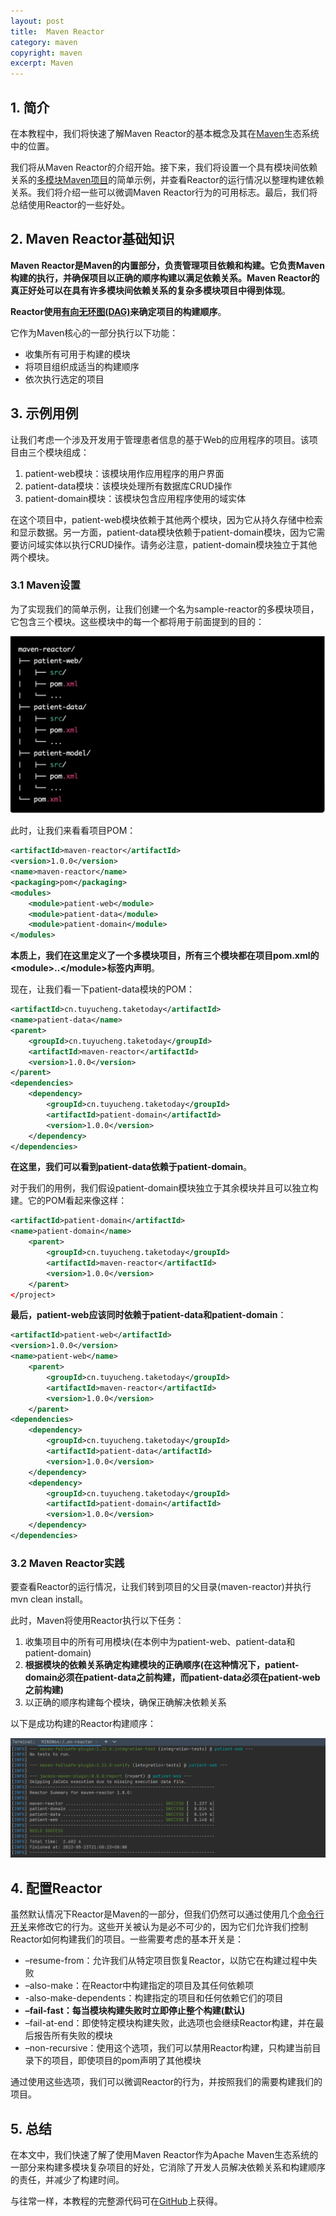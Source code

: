 ```yaml
---
layout: post
title:  Maven Reactor
category: maven
copyright: maven
excerpt: Maven
---
```


## 1. 简介

在本教程中，我们将快速了解Maven Reactor的基本概念及其在[Maven](https://www.baeldung.com/maven)生态系统中的位置。

我们将从Maven Reactor的介绍开始。接下来，我们将设置一个具有模块间依赖关系的[多模块Maven项目](https://www.baeldung.com/maven-multi-module)的简单示例，并查看Reactor的运行情况以整理构建依赖关系。我们将介绍一些可以微调Maven Reactor行为的可用标志。最后，我们将总结使用Reactor的一些好处。

## 2. Maven Reactor基础知识

**Maven Reactor是Maven的内置部分，负责管理项目依赖和构建。它负责Maven构建的执行，并确保项目以正确的顺序构建以满足依赖关系。Maven Reactor的真正好处可以在具有许多模块间依赖关系的复杂多模块项目中得到体现**。 

**Reactor使用[有向无环图(DAG)](https://www.baeldung.com/cs/dag-applications)来确定项目的构建顺序**。

它作为Maven核心的一部分执行以下功能：

-   收集所有可用于构建的模块
-   将项目组织成适当的构建顺序
-   依次执行选定的项目

## 3. 示例用例

让我们考虑一个涉及开发用于管理患者信息的基于Web的应用程序的项目。该项目由三个模块组成：

1.  patient-web模块：该模块用作应用程序的用户界面
2.  patient-data模块：该模块处理所有数据库CRUD操作
3.  patient-domain模块：该模块包含应用程序使用的域实体

在这个项目中，patient-web模块依赖于其他两个模块，因为它从持久存储中检索和显示数据。另一方面，patient-data模块依赖于patient-domain模块，因为它需要访问域实体以执行CRUD操作。请务必注意，patient-domain模块独立于其他两个模块。

### 3.1 Maven设置

为了实现我们的简单示例，让我们创建一个名为sample-reactor的多模块项目，它包含三个模块。这些模块中的每一个都将用于前面提到的目的：

![](/assets/images/2023/maven/javamavenreactor01.png)

此时，让我们来看看项目POM：

```xml
<artifactId>maven-reactor</artifactId>
<version>1.0.0</version>
<name>maven-reactor</name>
<packaging>pom</packaging>
<modules>
    <module>patient-web</module>
    <module>patient-data</module>
    <module>patient-domain</module>
</modules>
```

**本质上，我们在这里定义了一个多模块项目，所有三个模块都在项目pom.xml的<module\>..</module\>标签内声明**。

现在，让我们看一下patient-data模块的POM：

```xml
<artifactId>cn.tuyucheng.taketoday</artifactId>
<name>patient-data</name>
<parent>
    <groupId>cn.tuyucheng.taketoday</groupId>
    <artifactId>maven-reactor</artifactId>
    <version>1.0.0</version>
</parent>
<dependencies>
    <dependency>
        <groupId>cn.tuyucheng.taketoday</groupId>
        <artifactId>patient-domain</artifactId>
        <version>1.0.0</version>
    </dependency>
</dependencies>
```

**在这里，我们可以看到patient-data依赖于patient-domain**。

对于我们的用例，我们假设patient-domain模块独立于其余模块并且可以独立构建。它的POM看起来像这样：

```xml
<artifactId>patient-domain</artifactId>
<name>patient-domain</name>
    <parent>
        <groupId>cn.tuyucheng.taketoday</groupId>
        <artifactId>maven-reactor</artifactId>
        <version>1.0.0</version>
    </parent>
</project>
```

**最后，patient-web应该同时依赖于patient-data和patient-domain**：

```xml
<artifactId>patient-web</artifactId>
<version>1.0.0</version>
<name>patient-web</name>
    <parent>
        <groupId>cn.tuyucheng.taketoday</groupId>
        <artifactId>maven-reactor</artifactId>
        <version>1.0.0</version>
    </parent>
<dependencies>
    <dependency>
        <groupId>cn.tuyucheng.taketoday</groupId>
        <artifactId>patient-data</artifactId>
        <version>1.0.0</version>
    </dependency>
    <dependency>
        <groupId>cn.tuyucheng.taketoday</groupId>
        <artifactId>patient-domain</artifactId>
        <version>1.0.0</version>
    </dependency>
</dependencies>
```

### 3.2 Maven Reactor实践

要查看Reactor的运行情况，让我们转到项目的父目录(maven-reactor)并执行mvn clean install。

此时，Maven将使用Reactor执行以下任务：

1.  收集项目中的所有可用模块(在本例中为patient-web、patient-data和patient-domain)
2.  **根据模块的依赖关系确定构建模块的正确顺序(在这种情况下，patient-domain必须在patient-data之前构建，而patient-data必须在patient-web之前构建)**
3.  以正确的顺序构建每个模块，确保正确解决依赖关系

以下是成功构建的Reactor构建顺序：

![](/assets/images/2023/maven/javamavenreactor02.png)

## 4. 配置Reactor

虽然默认情况下Reactor是Maven的一部分，但我们仍然可以通过使用几个[命令行开关](https://www.baeldung.com/maven-arguments)来修改它的行为。这些开关被认为是必不可少的，因为它们允许我们控制Reactor如何构建我们的项目。一些需要考虑的基本开关是：

-   –resume-from：允许我们从特定项目恢复Reactor，以防它在构建过程中失败
-   –also-make：在Reactor中构建指定的项目及其任何依赖项
-   -also-make-dependents：构建指定的项目和任何依赖它们的项目
-   **–fail-fast：每当模块构建失败时立即停止整个构建(默认)**
-   –fail-at-end：即使特定模块构建失败，此选项也会继续Reactor构建，并在最后报告所有失败的模块
-   –non-recursive：使用这个选项，我们可以禁用Reactor构建，只构建当前目录下的项目，即使项目的pom声明了其他模块

通过使用这些选项，我们可以微调Reactor的行为，并按照我们的需要构建我们的项目。

## 5. 总结

在本文中，我们快速了解了使用Maven Reactor作为Apache Maven生态系统的一部分来构建多模块复杂项目的好处，它消除了开发人员解决依赖关系和构建顺序的责任，并减少了构建时间。

与往常一样，本教程的完整源代码可在[GitHub](https://github.com/tuyucheng7/taketoday-tutorial4j/tree/master/maven.modules)上获得。